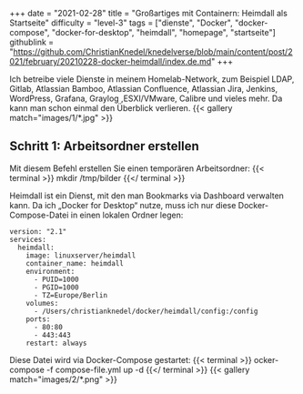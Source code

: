 +++
date = "2021-02-28"
title = "Großartiges mit Containern: Heimdall als Startseite"
difficulty = "level-3"
tags = ["dienste", "Docker", "docker-compose", "docker-for-desktop", "heimdall", "homepage", "startseite"]
githublink = "https://github.com/ChristianKnedel/knedelverse/blob/main/content/post/2021/february/20210228-docker-heimdall/index.de.md"
+++

Ich betreibe viele Dienste in meinem Homelab-Network, zum Beispiel LDAP, Gitlab, Atlassian Bamboo, Atlassian Confluence, Atlassian Jira, Jenkins, WordPress, Grafana, Graylog ,ESXI/VMware, Calibre und vieles mehr. Da kann man schon einmal den Überblick verlieren.
{{< gallery match="images/1/*.jpg" >}}

## Schritt 1: Arbeitsordner erstellen
Mit diesem Befehl erstellen Sie einen temporären Arbeitsordner:
{{< terminal >}}
mkdir /tmp/bilder
{{</ terminal >}}

Heimdall ist ein Dienst, mit den man Bookmarks via Dashboard verwalten kann. Da ich „Docker for Desktop“ nutze, muss ich nur diese Docker-Compose-Datei in einen lokalen Ordner legen:
```
version: "2.1"
services:
  heimdall:
    image: linuxserver/heimdall
    container_name: heimdall
    environment:
      - PUID=1000
      - PGID=1000
      - TZ=Europe/Berlin
    volumes:
      - /Users/christianknedel/docker/heimdall/config:/config
    ports:
      - 80:80
      - 443:443
    restart: always
```

Diese Datei wird via Docker-Compose gestartet:
{{< terminal >}}
ocker-compose -f compose-file.yml up -d
{{</ terminal >}}
{{< gallery match="images/2/*.png" >}}

